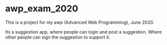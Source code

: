 # awp_exam_2020

This is a project for my awp (Advanced Web Programming), June 2020.

Its a suggestion app, where people can login and post a suggestion. Where other people can sign the suggestion to support it.
